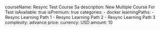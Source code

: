 courseName: Resync Test Course Sa
description: New Multiple Course For Test
isAvailable: true
isPremium: true
categories: 
    - docker
learningPaths: 
    - Resync Learning Path 1
    - Resync Learning Path 2
    - Resync Learning Path 3
complexity: advance
price: 
    currency: USD
    amount: 10
